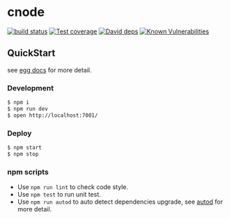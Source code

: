 # cnode

[![build status][travis-image]][travis-url]
[![Test coverage][codecov-image]][codecov-url]
[![David deps][david-image]][david-url]
[![Known Vulnerabilities][snyk-image]][snyk-url]

[travis-image]: https://img.shields.io/travis/cnodejs/egg-cnode.svg?style=flat-square
[travis-url]: https://travis-ci.org/cnodejs/egg-cnode
[codecov-image]: https://img.shields.io/codecov/c/github/cnodejs/egg-cnode.svg?style=flat-square
[codecov-url]: https://codecov.io/gh/cnodejs/egg-cnode
[david-image]: https://img.shields.io/david/cnodejs/egg-cnode.svg?style=flat-square
[david-url]: https://david-dm.org/cnodejs/egg-cnode
[snyk-image]: https://snyk.io/test/github/cnodejs/egg-cnode/badge.svg?style=flat-square
[snyk-url]: https://snyk.io/test/github/cnodejs/egg-cnode


## QuickStart

<!-- add docs here for user -->

see [egg docs][egg] for more detail.

### Development

```bash
$ npm i
$ npm run dev
$ open http://localhost:7001/
```

### Deploy

```bash
$ npm start
$ npm stop
```

### npm scripts

- Use `npm run lint` to check code style.
- Use `npm test` to run unit test.
- Use `npm run autod` to auto detect dependencies upgrade, see [autod](https://www.npmjs.com/package/autod) for more detail.


[egg]: https://eggjs.org
